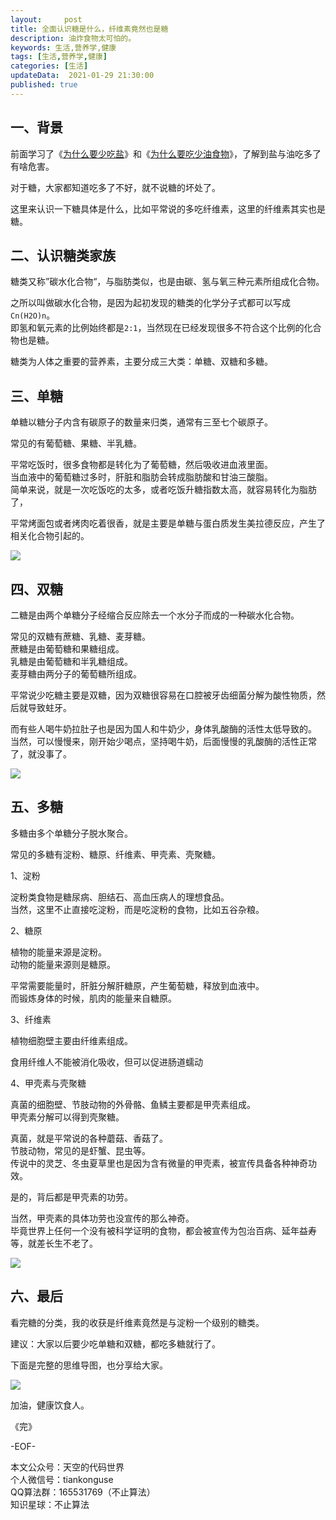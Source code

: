 ```yaml
---   
layout:     post  
title: 全面认识糖是什么，纤维素竟然也是糖   
description: 油炸食物太可怕的。   
keywords: 生活,营养学,健康  
tags: [生活,营养学,健康]     
categories: [生活]  
updateData:  2021-01-29 21:30:00  
published: true  
---  
```


## 一、背景


前面学习了《[为什么要少吃盐](https://mp.weixin.qq.com/s/YfW-SdiZeyy_qq_I92p3zQ)》和《[为什么要吃少油食物](https://mp.weixin.qq.com/s/IyMRjsk3PWDv_RQ04P2vcA)》，了解到盐与油吃多了有啥危害。  


对于糖，大家都知道吃多了不好，就不说糖的坏处了。  


这里来认识一下糖具体是什么，比如平常说的多吃纤维素，这里的纤维素其实也是糖。  


## 二、认识糖类家族  


糖类又称”碳水化合物“，与脂肪类似，也是由碳、氢与氧三种元素所组成化合物。  


之所以叫做碳水化合物，是因为起初发现的糖类的化学分子式都可以写成`Cn(H2O)n`。  
即氢和氧元素的比例始终都是`2:1`，当然现在已经发现很多不符合这个比例的化合物也是糖。  


糖类为人体之重要的营养素，主要分成三大类：单糖、双糖和多糖。


## 三、单糖  


单糖以糖分子内含有碳原子的数量来归类，通常有三至七个碳原子。  


常见的有葡萄糖、果糖、半乳糖。  


平常吃饭时，很多食物都是转化为了葡萄糖，然后吸收进血液里面。  
当血液中的葡萄糖过多时，肝脏和脂肪会转成脂肪酸和甘油三酸脂。  
简单来说，就是一次吃饭吃的太多，或者吃饭升糖指数太高，就容易转化为脂肪了，  


平常烤面包或者烤肉吃着很香，就是主要是单糖与蛋白质发生美拉德反应，产生了相关化合物引起的。  


![](http://res.tiankonguse.com/images/2021/01/29/001.png)  


## 四、双糖  

二糖是由两个单糖分子经缩合反应除去一个水分子而成的一种碳水化合物。  


常见的双糖有蔗糖、乳糖、麦芽糖。  
蔗糖是由葡萄糖和果糖组成。  
乳糖是由葡萄糖和半乳糖组成。  
麦芽糖由两分子的葡萄糖所组成。  


平常说少吃糖主要是双糖，因为双糖很容易在口腔被牙齿细菌分解为酸性物质，然后就导致蛀牙。  


而有些人喝牛奶拉肚子也是因为国人和牛奶少，身体乳酸酶的活性太低导致的。  
当然，可以慢慢来，刚开始少喝点，坚持喝牛奶，后面慢慢的乳酸酶的活性正常了，就没事了。  


![](http://res.tiankonguse.com/images/2021/01/29/002.png)  


## 五、多糖  


多糖由多个单糖分子脱水聚合。  


常见的多糖有淀粉、糖原、纤维素、甲壳素、壳聚糖。  


1、淀粉


淀粉类食物是糖尿病、胆结石、高血压病人的理想食品。  
当然，这里不止直接吃淀粉，而是吃淀粉的食物，比如五谷杂粮。  


2、糖原


植物的能量来源是淀粉。  
动物的能量来源则是糖原。  


平常需要能量时，肝脏分解肝糖原，产生葡萄糖，释放到血液中。  
而锻炼身体的时候，肌肉的能量来自糖原。  


3、纤维素  


植物细胞壁主要由纤维素组成。  


食用纤维人不能被消化吸收，但可以促进肠道蠕动  


4、甲壳素与壳聚糖  


真菌的细胞壁、节肢动物的外骨骼、鱼鳞主要都是甲壳素组成。  
甲壳素分解可以得到壳聚糖。  


真菌，就是平常说的各种蘑菇、香菇了。  
节肢动物，常见的是虾蟹、昆虫等。  
传说中的灵芝、冬虫夏草里也是因为含有微量的甲壳素，被宣传具备各种神奇功效。  


是的，背后都是甲壳素的功劳。  


当然，甲壳素的具体功劳也没宣传的那么神奇。  
毕竟世界上任何一个没有被科学证明的食物，都会被宣传为包治百病、延年益寿等，就差长生不老了。  


![](http://res.tiankonguse.com/images/2021/01/29/003.png)  


## 六、最后  


看完糖的分类，我的收获是纤维素竟然是与淀粉一个级别的糖类。  


建议：大家以后要少吃单糖和双糖，都吃多糖就行了。  


下面是完整的思维导图，也分享给大家。  


![](http://res.tiankonguse.com/images/2021/01/29/004.png)  



加油，健康饮食人。  



《完》  


-EOF-  



本文公众号：天空的代码世界  
个人微信号：tiankonguse  
QQ算法群：165531769（不止算法）  
知识星球：不止算法  

